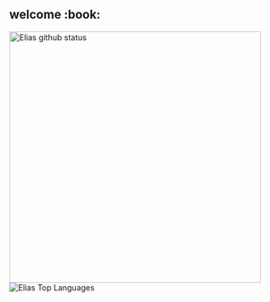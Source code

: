 <h2>welcome :book:</h2>

<img src="https://github-readme-stats.vercel.app/api?username=eliasinacio&count_private=true&show_icons=true&theme=tokyonight" alt="Elias github status" width="450" />
<img src="https://github-readme-stats.vercel.app/api/top-langs/?username=eliasinacio&layout=compact&theme=dark" alt="Elias Top Languages" width="auto"/>
